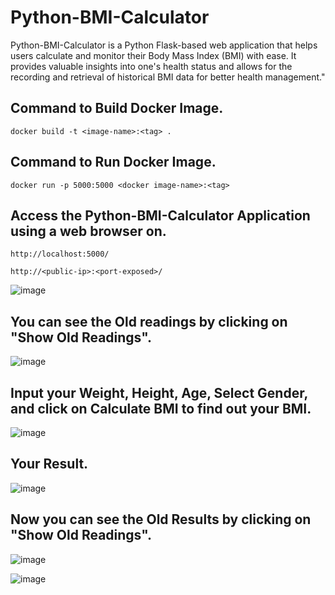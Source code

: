 # Python-BMI-Calculator
Python-BMI-Calculator is a Python Flask-based web application that helps users calculate and monitor their Body Mass Index (BMI) with ease. It provides valuable insights into one's health status and allows for the recording and retrieval of historical BMI data for better health management."
## Command to Build Docker Image.
```
docker build -t <image-name>:<tag> .
```
## Command to Run Docker Image.
```
docker run -p 5000:5000 <docker image-name>:<tag>
```
## Access the Python-BMI-Calculator Application using a web browser on.
```
http://localhost:5000/
```
```
http://<public-ip>:<port-exposed>/
```
![image](https://github.com/sampathshivakumar/Python-BMI-Calculator/assets/119833411/7abd2889-e762-4240-ac6a-6f82af23d902)

## You can see the Old readings by clicking on "Show Old Readings".
![image](https://github.com/sampathshivakumar/Python-BMI-Calculator/assets/119833411/d8392741-8e13-483f-9200-2ffeda2bd22c)

## Input your Weight, Height, Age, Select Gender, and click on Calculate BMI to find out your BMI.
![image](https://github.com/sampathshivakumar/Python-BMI-Calculator/assets/119833411/9999378e-b045-475f-8c3b-4965524bcc3a)

## Your Result.
![image](https://github.com/sampathshivakumar/Python-BMI-Calculator/assets/119833411/f704abfb-febe-40e8-b55f-cea8adb1fb80)

## Now you can see the Old Results by clicking on "Show Old Readings".
![image](https://github.com/sampathshivakumar/Python-BMI-Calculator/assets/119833411/7abd2889-e762-4240-ac6a-6f82af23d902)

![image](https://github.com/sampathshivakumar/Python-BMI-Calculator/assets/119833411/b262243f-0ac2-4fb0-8ac9-15148c9385e2)


